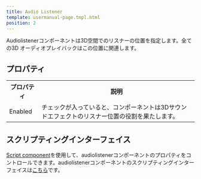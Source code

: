 ```yaml
---
title: Audio Listener
template: usermanual-page.tmpl.html
position: 2
---
```


Audiolistenerコンポーネントは3D空間でのリスナーの位置を指定します。全ての3D オーディオプレイバックはこの位置に関連します。

## プロパティ

<table class="table table-striped">
    <col class="property-name"></col>
    <col class="property-description"></col>
    <tr><th>プロパティ</th><th>説明</th></tr>
    <tr><td>Enabled</td><td>チェックが入っていると、コンポーネントは3Dサウンドエフェクトのリスナー位置の役割を果たします。</td></tr>
</table>

## スクリプティングインターフェイス

[Script component][1]を使用して、audiolistenerコンポーネントのプロパティをコントロールできます。audiolistenerコンポーネントのスクリプティングインターフェイスは[こちら][2]です。

[1]: /user-manual/packs/components/script
[2]: /engine/api/stable/symbols/pc.AudioListenerComponent.html

